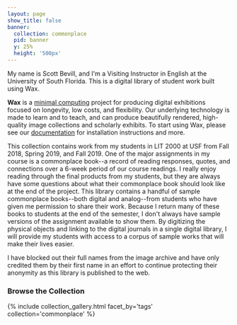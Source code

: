 ```yaml
---
layout: page
show_title: false
banner:
  collection: commonplace
  pid: banner
  y: 25%
  height: '500px'
---
```


My name is Scott Bevill, and I'm a Visiting Instructor in English at the University of South Florida. This is a digital library of student work built using Wax. 

__Wax__ is a [minimal computing](http://go-dh.github.io/mincomp/) project for producing digital exhibitions focused on longevity, low costs, and flexibility. Our underlying technology is made to learn and to teach, and can produce beautifully rendered, high-quality image collections and scholarly exhibits. To start using Wax, please see our [documentation](https://minicomp.github.io/wiki/#/wax/) for installation instructions and more.

This collection contains work from my students in LIT 2000 at USF from Fall 2018, Spring 2019, and Fall 2019. One of the major assignments in my course is a commonplace book--a record of reading responses, quotes, and connections over a 6-week period of our course readings. I really enjoy reading through the final products from my students, but they are always have some questions about what their commonplace book should look like at the end of the project. This library contains a handful of sample commonplace books--both digital and analog--from students who have given me permission to share their work. Because I return many of these books to students at the end of the semester, I don't always have sample versions of the assignment available to show them. By digitizing the physical objects and linking to the digital journals in a single digital library, I will provide my students with access to a corpus of sample works that will make their lives easier. 

I have blocked out their full names from the image archive and have only credited them by their first name in an effort to continue protecting their anonymity as this library is published to the web. 

### Browse the Collection

{% include collection_gallery.html facet_by='tags' collection='commonplace' %}
